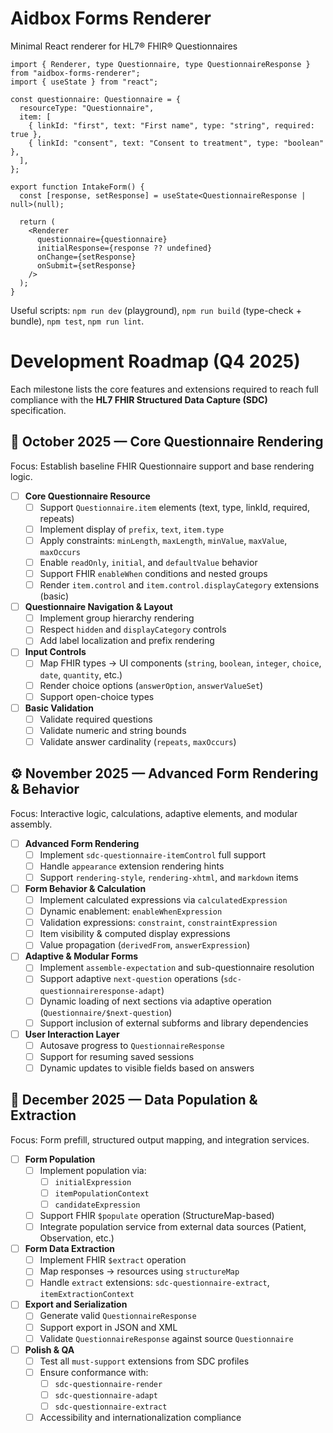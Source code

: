 # Aidbox Forms Renderer

Minimal React renderer for HL7® FHIR® Questionnaires

```tsx
import { Renderer, type Questionnaire, type QuestionnaireResponse } from "aidbox-forms-renderer";
import { useState } from "react";

const questionnaire: Questionnaire = {
  resourceType: "Questionnaire",
  item: [
    { linkId: "first", text: "First name", type: "string", required: true },
    { linkId: "consent", text: "Consent to treatment", type: "boolean" },
  ],
};

export function IntakeForm() {
  const [response, setResponse] = useState<QuestionnaireResponse | null>(null);

  return (
    <Renderer
      questionnaire={questionnaire}
      initialResponse={response ?? undefined}
      onChange={setResponse}
      onSubmit={setResponse}
    />
  );
}
```

Useful scripts: `npm run dev` (playground), `npm run build` (type-check + bundle), `npm test`, `npm run lint`.



# Development Roadmap (Q4 2025)

Each milestone lists the core features and extensions required to reach full compliance with the **HL7 FHIR Structured Data Capture (SDC)** specification.

## 🎯 **October 2025 — Core Questionnaire Rendering**

Focus: Establish baseline FHIR Questionnaire support and base rendering logic.

* [ ] **Core Questionnaire Resource**
    * [ ] Support `Questionnaire.item` elements (text, type, linkId, required, repeats)
    * [ ] Implement display of `prefix`, `text`, `item.type`
    * [ ] Apply constraints: `minLength`, `maxLength`, `minValue`, `maxValue`, `maxOccurs`
    * [ ] Enable `readOnly`, `initial`, and `defaultValue` behavior
    * [ ] Support FHIR `enableWhen` conditions and nested groups
    * [ ] Render `item.control` and `item.control.displayCategory` extensions (basic)
* [ ] **Questionnaire Navigation & Layout**
    * [ ] Implement group hierarchy rendering
    * [ ] Respect `hidden` and `displayCategory` controls
    * [ ] Add label localization and prefix rendering
* [ ] **Input Controls**
    * [ ] Map FHIR types → UI components (`string`, `boolean`, `integer`, `choice`, `date`, `quantity`, etc.)
    * [ ] Render choice options (`answerOption`, `answerValueSet`)
    * [ ] Support open-choice types
* [ ] **Basic Validation**
    * [ ] Validate required questions
    * [ ] Validate numeric and string bounds
    * [ ] Validate answer cardinality (`repeats`, `maxOccurs`)

## ⚙️ **November 2025 — Advanced Form Rendering & Behavior**

Focus: Interactive logic, calculations, adaptive elements, and modular assembly.

* [ ] **Advanced Form Rendering**
    * [ ] Implement `sdc-questionnaire-itemControl` full support
    * [ ] Handle `appearance` extension rendering hints
    * [ ] Support `rendering-style`, `rendering-xhtml`, and `markdown` items
* [ ] **Form Behavior & Calculation**
    * [ ] Implement calculated expressions via `calculatedExpression`
    * [ ] Dynamic enablement: `enableWhenExpression`
    * [ ] Validation expressions: `constraint`, `constraintExpression`
    * [ ] Item visibility & computed display expressions
    * [ ] Value propagation (`derivedFrom`, `answerExpression`)
* [ ] **Adaptive & Modular Forms**
    * [ ] Implement `assemble-expectation` and sub-questionnaire resolution
    * [ ] Support adaptive `next-question` operations (`sdc-questionnaireresponse-adapt`)
    * [ ] Dynamic loading of next sections via adaptive operation (`Questionnaire/$next-question`)
    * [ ] Support inclusion of external subforms and library dependencies
* [ ] **User Interaction Layer**
    * [ ] Autosave progress to `QuestionnaireResponse`
    * [ ] Support for resuming saved sessions
    * [ ] Dynamic updates to visible fields based on answers

## 🧩 **December 2025 — Data Population & Extraction**

Focus: Form prefill, structured output mapping, and integration services.

* [ ] **Form Population**
    * [ ] Implement population via:
        * [ ] `initialExpression`
        * [ ] `itemPopulationContext`
        * [ ] `candidateExpression`
    * [ ] Support FHIR `$populate` operation (StructureMap-based)
    * [ ] Integrate population service from external data sources (Patient, Observation, etc.)
* [ ] **Form Data Extraction**
    * [ ] Implement FHIR `$extract` operation
    * [ ] Map responses → resources using `structureMap`
    * [ ] Handle `extract` extensions: `sdc-questionnaire-extract`, `itemExtractionContext`
* [ ] **Export and Serialization**
    * [ ] Generate valid `QuestionnaireResponse`
    * [ ] Support export in JSON and XML
    * [ ] Validate `QuestionnaireResponse` against source `Questionnaire`
* [ ] **Polish & QA**
    * [ ] Test all `must-support` extensions from SDC profiles
    * [ ] Ensure conformance with:
        * [ ] `sdc-questionnaire-render`
        * [ ] `sdc-questionnaire-adapt`
        * [ ] `sdc-questionnaire-extract`
    * [ ] Accessibility and internationalization compliance

